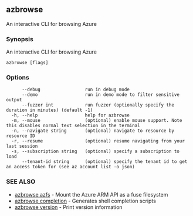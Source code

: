 ## azbrowse

An interactive CLI for browsing Azure

### Synopsis

An interactive CLI for browsing Azure

```
azbrowse [flags]
```

### Options

```
      --debug                 run in debug mode
      --demo                  run in demo mode to filter sensitive output
      --fuzzer int            run fuzzer (optionally specify the duration in minutes) (default -1)
  -h, --help                  help for azbrowse
  -m, --mouse                 (optional) enable mouse support. Note this disables normal text selection in the terminal
  -n, --navigate string       (optional) navigate to resource by resource ID
  -r, --resume                (optional) resume navigating from your last session
  -s, --subscription string   (optional) specify a subscription to load
      --tenant-id string      (optional) specify the tenant id to get an access token for (see az account list -o json)
```

### SEE ALSO

* [azbrowse azfs](azbrowse_azfs.md)	 - Mount the Azure ARM API as a fuse filesystem
* [azbrowse completion](azbrowse_completion.md)	 - Generates shell completion scripts
* [azbrowse version](azbrowse_version.md)	 - Print version information

